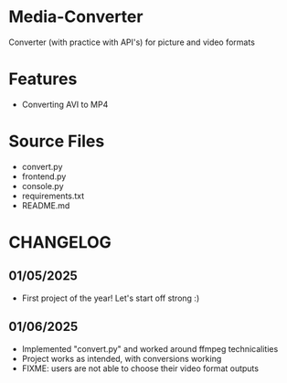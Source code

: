 # Media-Converter
Converter (with practice with API's) for picture and video formats

# Features
* Converting AVI to MP4

# Source Files
* convert.py
* frontend.py
* console.py
* requirements.txt 
* README.md

# CHANGELOG
## 01/05/2025
* First project of the year! Let's start off strong :)

## 01/06/2025
* Implemented "convert.py" and worked around ffmpeg technicalities
* Project works as intended, with conversions working 
* FIXME: users are not able to choose their video format outputs